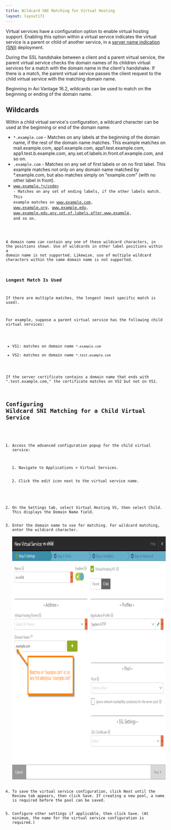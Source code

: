 ```yaml
---
title: Wildcard SNI Matching for Virtual Hosting
layout: layout171
---
```

Virtual services have a configuration option to enable virtual hosting support. Enabling this option within a virtual service indicates the virtual service is a parent or child of another service, in a <a href="{% vpath %}/server-name-indication/">server name indication (SNI)</a> deployment.

During the SSL handshake between a client and a parent virtual service, the parent virtual service checks the domain names of its children virtual services for a match with the domain name in the client's handshake. If there is a match, the parent virtual service passes the client request to the child virtual service with the matching domain name.

Beginning in Avi Vantage 16.2, wildcards can be used to match on the beginning or ending of the domain name.
<a name="wildcards"></a>

## Wildcards

Within a child virtual service's configuration, a wildcard character can be used at the beginning or end of the domain name:

* <code>*.example.com</code> - Matches on any labels at the beginning of the domain name, if the rest of the domain name matches. This example matches on mail.example.com, app1.example.com, app1.test.example.com, app1.test.b.example.com, any.set.of.labels.in.front.of.example.com, and so on. 
* <code>.example.com</code> - Matches on any set of first labels or on no first label. This example matches not only on any domain name matched by *.example.com, but also matches simply on "example.com" (with no other label in front). 
* <code>www.example.*</code> - Matches on any set of ending labels, if the other labels match. This example matches on www.example.com, www.example.org, www.example.edu, www.example.edu.any.set.of.labels.after.www.example, and so on. 

A domain name can contain any one of these wildcard characters, in the positions shown. Use of wildcards in other label positions within a domain name is not supported. Likewise, use of multiple wildcard characters within the same domain name is not supported.

### Longest Match Is Used

If there are multiple matches, the longest (most specific match is used).

For example, suppose a parent virtual service has the following child virtual services:

* VS1: matches on domain name <code>*.example.com</code>
* VS2: matches on domain name <code>*.test.example.com</code> 

If the server certificate contains a domain name that ends with ".test.example.com," the certificate matches on VS2 but not on VS1.

## Configuring Wildcard SNI Matching for a Child Virtual Service

<ol> 
 <li>Access the advanced configuration popup for the child virtual service: 
  <ol> 
   <li>Navigate to Applications &gt; Virtual Services.</li> 
   <li>Click the edit icon next to the virtual service name.</li> 
  </ol> </li> 
 <li>On the Settings tab, select Virtual Hosting VS, then select Child. This displays the Domain Name field.</li> 
 <li>Enter the domain name to use for matching. For wildcard matching, enter the <a name="wildcards"></a>wildcard character.<br> <a href="img/wildcard-child-vs-domain-matching.png"><img class="alignnone size-full wp-image-8878" src="img/wildcard-child-vs-domain-matching.png" alt="wildcard-child-vs-domain-matching" width="878" height="766"></a></li> 
 <li>To save the virtual service configuration, click Next until the Review tab appears, then click Save. If creating a new pool, a name is required before the pool can be saved.</li> 
 <li>Configure other settings if applicable, then click Save. (At minimum, the name for the virtual service configuration is required.)</li> 
</ol> 